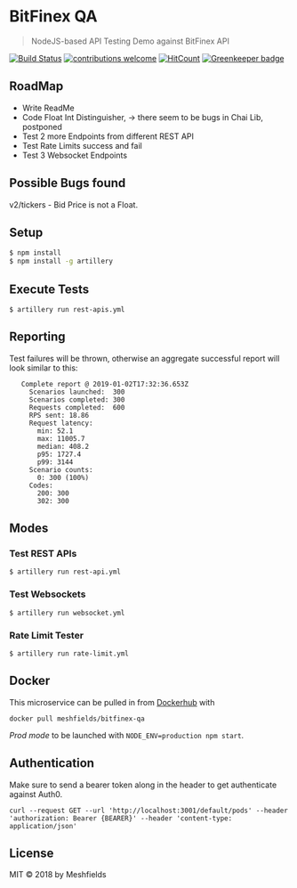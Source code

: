 # BitFinex QA
> NodeJS-based API Testing Demo against BitFinex API

[![Build Status](https://travis-ci.org/meshfields/bitfinex-qa.svg?branch=master)](https://travis-ci.org/meshfields/bitfinex-qa) 
[![contributions welcome](https://img.shields.io/badge/contributions-welcome-brightgreen.svg?style=flat)](https://github.com/meshfields/bitfinex-qa/issues) 
[![HitCount](http://hits.dwyl.io/meshfields/bitfinex-qa.svg)](http://hits.dwyl.io/meshfields/bitfinex-qa) 
[![Greenkeeper badge](https://badges.greenkeeper.io/meshfields/bitfinex-qa.svg)](https://greenkeeper.io/) 

## RoadMap

* Write ReadMe
* Code Float Int Distinguisher, -> there seem to be bugs in Chai Lib, postponed
* Test 2 more Endpoints from different REST API
* Test Rate Limits success and fail
* Test 3 Websocket Endpoints

## Possible Bugs found

v2/tickers - Bid Price is not a Float.


## Setup

```bash
$ npm install
$ npm install -g artillery
```

## Execute Tests

```
$ artillery run rest-apis.yml
```

## Reporting

Test failures will be thrown, otherwise an aggregate successful report will look similar to this:

```                 
   Complete report @ 2019-01-02T17:32:36.653Z
     Scenarios launched:  300
     Scenarios completed: 300
     Requests completed:  600
     RPS sent: 18.86
     Request latency:
       min: 52.1
       max: 11005.7
       median: 408.2
       p95: 1727.4
       p99: 3144
     Scenario counts:
       0: 300 (100%)
     Codes:
       200: 300
       302: 300
```

## Modes

### Test REST APIs

```
$ artillery run rest-api.yml
```

### Test Websockets

```
$ artillery run websocket.yml
```

### Rate Limit Tester

```
$ artillery run rate-limit.yml
```


## Docker

This microservice can be pulled in from [Dockerhub](https://hub.docker.com/r/meshfields/bitfinex-qa) with

`docker pull meshfields/bitfinex-qa`

*Prod mode* to be launched with `NODE_ENV=production npm start`.

## Authentication

Make sure to send a bearer token along in the header to get authenticate against Auth0.

```
curl --request GET --url 'http://localhost:3001/default/pods' --header 'authorization: Bearer {BEARER}' --header 'content-type: application/json'
```

## License

MIT © 2018 by Meshfields